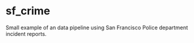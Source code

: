 # sf_crime
Small example of an data pipeline using San Francisco Police department incident reports.
